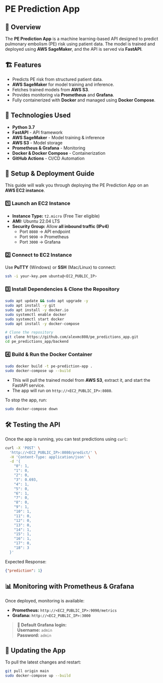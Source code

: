 # **PE Prediction App**

## 📌 Overview
The **PE Prediction App** is a machine learning-based API designed to predict pulmonary embolism (PE) risk using patient data. The model is trained and deployed using **AWS SageMaker**, and the API is served via **FastAPI**.

## 🏗 Features
- Predicts PE risk from structured patient data.
- **AWS SageMaker** for model training and inference.
- Fetches trained models from **AWS S3**.
- Provides monitoring via **Prometheus** and **Grafana**.
- Fully containerized with **Docker** and managed using **Docker Compose**.

## 🔗 Technologies Used
- **Python 3.7**
- **FastAPI** - API framework
- **AWS SageMaker** - Model training & inference
- **AWS S3** - Model storage
- **Prometheus & Grafana** - Monitoring
- **Docker & Docker Compose** - Containerization
- **GitHub Actions** - CI/CD Automation

## 🚀 **Setup & Deployment Guide**
This guide will walk you through deploying the PE Prediction App on an **AWS EC2 instance**.

### **1️⃣ Launch an EC2 Instance**
- **Instance Type:** `t2.micro` (Free Tier eligible)
- **AMI:** Ubuntu 22.04 LTS
- **Security Group:** Allow **all inbound traffic (IPv4)**
  - Port `8080` → API endpoint
  - Port `9090` → Prometheus
  - Port `3000` → Grafana

### **2️⃣ Connect to EC2 Instance**
Use **PuTTY** (Windows) or **SSH** (Mac/Linux) to connect:
```sh
ssh -i your-key.pem ubuntu@<EC2_PUBLIC_IP>
```

### **3️⃣ Install Dependencies & Clone the Repository**
```sh
sudo apt update && sudo apt upgrade -y
sudo apt install -y git
sudo apt install -y docker.io
sudo systemctl enable docker
sudo systemctl start docker
sudo apt install -y docker-compose

# Clone the repository
git clone https://github.com/alexmc808/pe_predictions_app.git
cd pe_predictions_app/backend
```

### **4️⃣ Build & Run the Docker Container**
```sh
sudo docker build -t pe-prediction-app .
sudo docker-compose up --build
```
- This will pull the trained model from **AWS S3**, extract it, and start the FastAPI service.
- The app will run on `http://<EC2_PUBLIC_IP>:8080`.

To stop the app, run:
```sh
sudo docker-compose down
```

## 🛠 **Testing the API**
Once the app is running, you can test predictions using `curl`:

```sh
curl -X 'POST' \
  'http://<EC2_PUBLIC_IP>:8080/predict/' \
  -H 'Content-Type: application/json' \
  -d '{
    "0": 1,
    "1": 0,
    "2": 0,
    "3": 0.693,
    "4": 1,
    "5": 0,
    "6": 1,
    "7": 0,
    "8": 0,
    "9": 1,
    "10": 1,
    "11": 0,
    "12": 0,
    "13": 0,
    "14": 1,
    "15": 1,
    "16": 1,
    "17": 0,
    "18": 3
  }'
```
Expected Response:
```json
{"prediction": 1}
```

## 📊 **Monitoring with Prometheus & Grafana**
Once deployed, monitoring is available:
- **Prometheus:** `http://<EC2_PUBLIC_IP>:9090/metrics`
- **Grafana:** `http://<EC2_PUBLIC_IP>:3000`

> **🔹 Default Grafana login:**  
> **Username:** `admin`  
> **Password:** `admin`

## 🔄 **Updating the App**
To pull the latest changes and restart:
```sh
git pull origin main
sudo docker-compose up --build
```